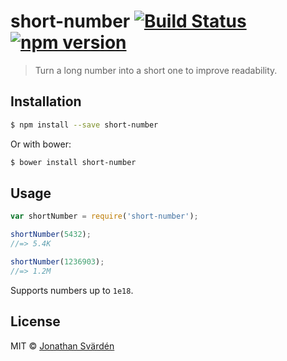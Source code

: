 # short-number [![Build Status](https://travis-ci.org/cfj/short-number.svg?branch=master)](https://travis-ci.org/cfj/short-number) [![npm version](https://badge.fury.io/js/short-number.svg)](http://badge.fury.io/js/short-number)

> Turn a long number into a short one to improve readability.


## Installation

```sh
$ npm install --save short-number
```
Or with bower:
```sh
$ bower install short-number
```


## Usage

```js
var shortNumber = require('short-number');

shortNumber(5432);
//=> 5.4K

shortNumber(1236903);
//=> 1.2M
```

Supports numbers up to `1e18`.


## License

MIT © [Jonathan Svärdén](http://svarden.se)